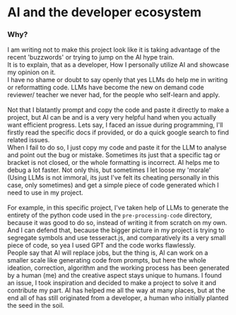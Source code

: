 # AI and the developer ecosystem  
### Why?  
I am writing not to make this project look like it is taking advantage of the recent 'buzzwords' or trying to jump on the AI hype train.  
It is to explain, that as a developer, How I personally utilize AI and showcase my opinion on it.  
I have no shame or doubt to say openly that yes LLMs do help me in writing or reformatting code.
LLMs have become the new on demand code reviewer/ teacher we never had, for the people who self-learn and apply.  <br>
<br>
Not that I blatantly prompt and copy the code and paste it directly to make a project, but AI can be and is a very very helpful hand when you actually want efficient progress.
Lets say, I faced an issue during programming, I'll firstly read the specific docs if provided, or do a quick google search to find related issues. <br> When I fail to do so, I just copy my code and paste it for the LLM to analyse and point out the bug or  mistake. Sometimes its just that a specific tag or bracket is not closed, or the whole formatting is incorrect. AI helps me to debug a lot faster.
Not only this, but sometimes I let loose my 'morale' (Using LLMs is not immoral, its just I've felt its cheating personally in this case, only sometimes) and get a simple piece of code generated which I need to use in my project. <br>
<br>
For example, in this specific project, I've taken help of LLMs to generate the entirety of the python code used in the `pre-processing-code` directory, because it was good to do so, instead of writing it from scratch on my own. And I can defend that, because the bigger picture in my project is trying to segregate symbols and use tesseract.js, and comparatively its a very small piece of code, so yea I used GPT and the code works flawlessly.  
People say that AI will replace jobs, but the thing is, AI can work on a smaller scale like generating code from prompts, but here the whole ideation, correction, algorithm and the working process has been generated by a human (me) and the creative aspect stays unique to humans.
I found an issue, I took inspiration and decided to make a project to solve it and contribute my part.
AI has helped me all the way at many places, but at the end all of has still originated from a developer, a human who initially planted the seed in the soil.